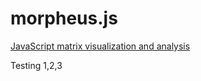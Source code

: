 # morpheus.js
[JavaScript matrix visualization and analysis](https://joshua-gould.github.io/morpheus.js/)

Testing 1,2,3
